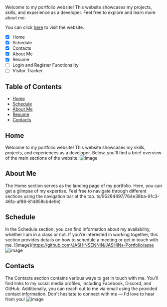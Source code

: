 Welcome to my portfolio website! This website showcases my projects, skills, and experience as a developer. Feel free to explore and learn more about me.

You can click [here](https://jashins-portfolio.netlify.app) to visit the website.

- [x] Home
- [x] Schedule
- [x] Contacts
- [x] About Me
- [x] Resume
- [ ] Login and Register Functionality
- [ ] Visitor Tracker

## Table of Contents

- [Home](#home)
- [Schedule](#schedule)
- [About Me](#about-me)
- [Resume](#resume)
- [Contacts](#contacts)

## Home
Welcome to my portfolio website! This website showcases my skills, projects, and experiences as a developer. Below, you'll find a brief overview of the main sections of the website:
![image](https://github.com/JASHiNSENNiN/JASHiNs-Portfolio/assets/95284497/6cc0f75e-a626-41a4-aa47-b843e95bd104)

## About Me
The Home section serves as the landing page of my portfolio. Here, you can get a glimpse of my expertise. Feel free to navigate through different sections using the navigation bar at the top.
ts/95284497/764e38ba-91c3-46fa-af86-81d858cb4e9e)

## Schedule
In the Schedule section, you can find information about my availability, whether I am in a class or not. If you're interested in working together, this section provides details on how to schedule a meeting or get in touch with me.
![image](https://github.com/JASHiNSENNiN/JASHiNs-Portfolio/asse
![image](https://github.com/JASHiNSENNiN/JASHiNs-Portfolio/assets/95284497/89f6079e-a38e-495c-b8d8-f1337a7144d4)


## Contacts
The Contacts section contains various ways to get in touch with me. You'll find links to my social media profiles, including Facebook, Discord, and GitHub. Additionally, you can reach out to me via email using the provided contact information. Don't hesitate to connect with me — I'd love to hear from you!
![image](https://github.com/JASHiNSENNiN/JASHiNs-Portfolio/assets/95284497/70283b4d-597e-44f4-aef2-946c3af969b4)










